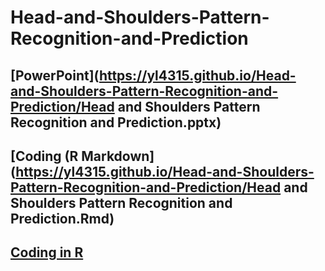 # Head-and-Shoulders-Pattern-Recognition-and-Prediction


## [PowerPoint](https://yl4315.github.io/Head-and-Shoulders-Pattern-Recognition-and-Prediction/Head and Shoulders Pattern Recognition and Prediction.pptx)
## [Coding (R Markdown](https://yl4315.github.io/Head-and-Shoulders-Pattern-Recognition-and-Prediction/Head and Shoulders Pattern Recognition and Prediction.Rmd)
## [Coding in R](https://yl4315.github.io/Head-and-Shoulders-Pattern-Recognition-and-Prediction/Coding.pdf)

